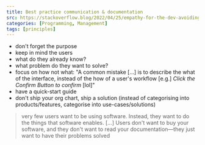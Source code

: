 ```yaml
---
title: Best practice communication & documentation
src: https://stackoverflow.blog/2022/04/25/empathy-for-the-dev-avoiding-common-pitfalls-when-communicating-with-developers
categories: [Programming, Management]
tags: [principles]
---
```


- don't forget the purpose
- keep in mind the users
- what do they already know?
- what problem do they want to solve?
- focus on how not what: "A common mistake [...] is to describe the what of the interface, instead of the how of a user's workflow [e.g.] *Click the Confirm Button to confirm* [lol]"
- have a quick-start guide
- don't ship your org chart, ship a solution (instead of categorising into products/features, categorise into use-cases/solutions)
> very few users want to be using software. Instead, they want to do the things that software enables. [...] Users don't want to buy your software, and they don't want to read your documentation—they just want to have their problems solved